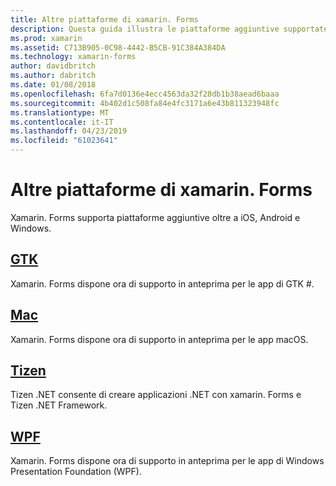 ```yaml
---
title: Altre piattaforme di xamarin. Forms
description: Questa guida illustra le piattaforme aggiuntive supportate da xamarin. Forms.
ms.prod: xamarin
ms.assetid: C713B905-0C98-4442-B5CB-91C384A384DA
ms.technology: xamarin-forms
author: davidbritch
ms.author: dabritch
ms.date: 01/08/2018
ms.openlocfilehash: 6fa7d0136e4ecc4563da32f28db1b38aead6baaa
ms.sourcegitcommit: 4b402d1c508fa84e4fc3171a6e43b811323948fc
ms.translationtype: MT
ms.contentlocale: it-IT
ms.lasthandoff: 04/23/2019
ms.locfileid: "61023641"
---
```

# <a name="xamarinforms-other-platforms"></a>Altre piattaforme di xamarin. Forms

Xamarin. Forms supporta piattaforme aggiuntive oltre a iOS, Android e Windows.

## <a name="gtkgtkmd"></a>[GTK](gtk.md)

Xamarin. Forms dispone ora di supporto in anteprima per le app di GTK #.

## <a name="macmacmd"></a>[Mac](mac.md)

Xamarin. Forms dispone ora di supporto in anteprima per le app macOS.

## <a name="tizentizenmd"></a>[Tizen](tizen.md)

Tizen .NET consente di creare applicazioni .NET con xamarin. Forms e Tizen .NET Framework.

## <a name="wpfwpfmd"></a>[WPF](wpf.md)

Xamarin. Forms dispone ora di supporto in anteprima per le app di Windows Presentation Foundation (WPF).
